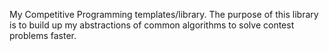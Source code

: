 My Competitive Programming templates/library. The purpose of this library is to build up my abstractions of common algorithms to solve contest problems faster.

